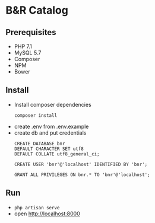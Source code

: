 # B&R Catalog

## Prerequisites
* PHP 7.1
* MySQL 5.7
* Composer
* NPM
* Bower

## Install
* Install composer dependencies
    ```
    composer install
    ```
* create .env from .env.example
* create db and put credentials
    ```
    CREATE DATABASE bnr
    DEFAULT CHARACTER SET utf8
    DEFAULT COLLATE utf8_general_ci;

    CREATE USER 'bnr'@'localhost' IDENTIFIED BY 'bnr';

    GRANT ALL PRIVILEGES ON bnr.* TO 'bnr'@'localhost';
    ```

## Run
* `php artisan serve`
* open [http://localhost:8000](http://localhost:8000)
